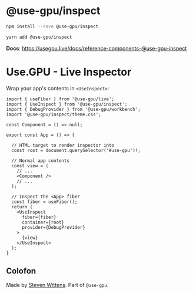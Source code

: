 # @use-gpu/inspect

```sh
npm install --save @use-gpu/inspect
```

```sh
yarn add @use-gpu/inspect
```

**Docs**: https://usegpu.live/docs/reference-components-@use-gpu-inspect

# Use.GPU - Live Inspector

Wrap your app's contents in `<UseInspect>`:

```tsx
import { useFiber } from '@use-gpu/live';
import { UseInspect } from '@use-gpu/inspect';
import { DebugProvider } from '@use-gpu/workbench';
import '@use-gpu/inspect/theme.css';

const Component = () => null;

export const App = () => {

  // HTML target to render inspector into
  const root = document.querySelector('#use-gpu')!;

  // Normal app contents
  const view = (
    // ...
    <Component />
    // ...
  );

  // Inspect the <App> fiber
  const fiber = useFiber();
  return (
    <UseInspect
      fiber={fiber}
      container={root}
      provider={DebugProvider}
    >
      {view}
    </UseInspect>
  );
}
```

## Colofon

Made by [Steven Wittens](https://acko.net). Part of `@use-gpu`.

